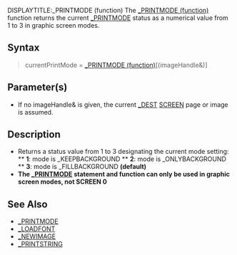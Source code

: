 DISPLAYTITLE:_PRINTMODE (function)
The  [_PRINTMODE (function)](_PRINTMODE (function)) function returns the current [_PRINTMODE](_PRINTMODE) status as a numerical value from 1 to 3 in graphic screen modes.


## Syntax

>  currentPrintMode = [_PRINTMODE (function)](_PRINTMODE (function))[(imageHandle&)]


## Parameter(s)

* If no imageHandle& is given, the current [_DEST](_DEST) [SCREEN](SCREEN) page or image is assumed.


## Description

* Returns a status value from 1 to 3 designating the current mode setting:
** **1**: mode is _KEEPBACKGROUND
** **2**: mode is _ONLYBACKGROUND
** **3**: mode is _FILLBACKGROUND **(default)**
* **The [_PRINTMODE](_PRINTMODE) statement and function can only be used in graphic screen modes, not SCREEN 0**


## See Also

* [_PRINTMODE](_PRINTMODE)
* [_LOADFONT](_LOADFONT)
* [_NEWIMAGE](_NEWIMAGE)
* [_PRINTSTRING](_PRINTSTRING)




